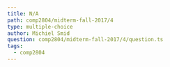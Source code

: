 ```yaml
---
title: N/A
path: comp2804/midterm-fall-2017/4
type: multiple-choice
author: Michiel Smid
question: comp2804/midterm-fall-2017/4/question.ts
tags:
  - comp2804
---
```

